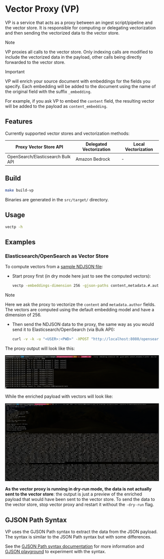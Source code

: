 # Vector Proxy (VP)

VP is a service that acts as a proxy between an ingest script/pipeline and the vector store. It is responsible for computing or delegating vectorization and then sending the vectorized data to the vector store.

> [!NOTE]
> VP proxies all calls to the vector store. Only indexing calls are modified to include the vectorized data in the payload, other calls being directly forwarded to the vector store.

> [!IMPORTANT]
> VP will enrich your source document with embeddings for the fields you specify. Each embedding will be added to the document using the name of the original field with the suffix `_embedding`.
>
> For example, if you ask VP to embed the `content` field, the resulting vector will be added to the payload as `content_embedding`.

## Features

Currently supported vector stores and vectorization methods:

| Proxy Vector Store API | Delegated Vectorization | Local Vectorization |
|------------------------|-------------------------|---------------------|
| OpenSearch/Elasticsearch Bulk API | Amazon Bedrock | - |

## Build

```bash
make build-vp
```

Binaries are generated in the `src/target/` directory.

## Usage

```bash
vectp -h
```

## Examples

### Elasticsearch/OpenSearch as Vector Store

To compute vectors from a [sample NDJSON file](./samples/opensearch/test.ndjson):

- Start proxy first (in dry mode here just to see the computed vectors):

    ```bash
    vectp -embeddings-dimension 256 -gjson-paths content,metadata.#.author -dry-run
    ```

> [!NOTE]
> Here we ask the proxy to vectorize the `content` and `metadata.author` fields. The vectors are computed using the default embedding model and have a dimension of 256.

- Then send the NDJSON data to the proxy, the same way as you would send it to Elasticsearch/OpenSearch (via Bulk API):

    ```bash
    curl -v -k -u "<USER>:<PWD>" -XPOST "http://localhost:8080/opensearch/_bulk" -H 'Content-Type: application/x-ndjson' --data-binary "@./samples/opensearch/test.ndjson"
    ```

The proxy output will look like this:

![](./_img/vectorproxy-output.png)

While the enriched payload with vectors will look like:

![](./_img/curl-opensearch-ingestion-dryrun.png)

**As the vector proxy is running in dry-run mode, the data is not actually sent to the vector store**: the output is just a preview of the enriched payload that would have been sent to the vector store. To send the data to the vector store, stop vector proxy and restart it without the `-dry-run` flag.

## GJSON Path Syntax

VP uses the GJSON Path syntax to extract the data from the JSON payload. The syntax is similar to the JSON Path syntax but with some differences.

See the [GJSON Path syntax documentation](https://github.com/tidwall/gjson/blob/master/SYNTAX.md) for more information and [GJSON playground](https://gjson.dev/) to experiment with the syntax.
